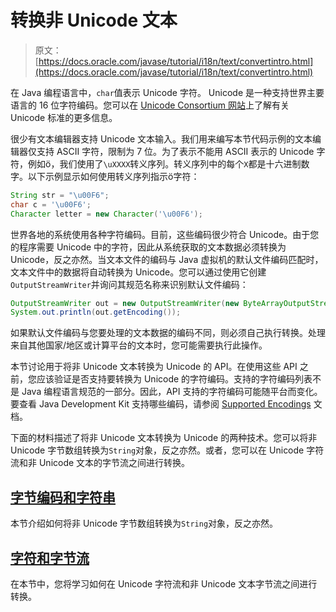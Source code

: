# 转换非 Unicode 文本

> 原文： [https://docs.oracle.com/javase/tutorial/i18n/text/convertintro.html](https://docs.oracle.com/javase/tutorial/i18n/text/convertintro.html)

在 Java 编程语言中，`char`值表示 Unicode 字符。 Unicode 是一种支持世界主要语言的 16 位字符编码。您可以在 [Unicode Consortium 网站](http://www.unicode.org/)上了解有关 Unicode 标准的更多信息。

很少有文本编辑器支持 Unicode 文本输入。我们用来编写本节代码示例的文本编辑器仅支持 ASCII 字符，限制为 7 位。为了表示不能用 ASCII 表示的 Unicode 字符，例如ö，我们使用了`\uXXXX`转义序列。转义序列中的每个`X`都是十六进制数字。以下示例显示如何使用转义序列指示ö字符：

```java
String str = "\u00F6";
char c = '\u00F6';
Character letter = new Character('\u00F6');

```

世界各地的系统使用各种字符编码。目前，这些编码很少符合 Unicode。由于您的程序需要 Unicode 中的字符，因此从系统获取的文本数据必须转换为 Unicode，反之亦然。当文本文件的编码与 Java 虚拟机的默认文件编码匹配时，文本文件中的数据将自动转换为 Unicode。您可以通过使用它创建`OutputStreamWriter`并询问其规范名称来识别默认文件编码：

```java
OutputStreamWriter out = new OutputStreamWriter(new ByteArrayOutputStream());
System.out.println(out.getEncoding());

```

如果默认文件编码与您要处理的文本数据的编码不同，则必须自己执行转换。处理来自其他国家/地区或计算平台的文本时，您可能需要执行此操作。

本节讨论用于将非 Unicode 文本转换为 Unicode 的 API。在使用这些 API 之前，您应该验证是否支持要转换为 Unicode 的字符编码。支持的字符编码列表不是 Java 编程语言规范的一部分。因此，API 支持的字符编码可能随平台而变化。要查看 Java Development Kit 支持哪些编码，请参阅 [Supported Encodings](https://docs.oracle.com/javase/8/docs/technotes/guides/intl/encoding.doc.html) 文档。

下面的材料描述了将非 Unicode 文本转换为 Unicode 的两种技术。您可以将非 Unicode 字节数组转换为`String`对象，反之亦然。或者，您可以在 Unicode 字符流和非 Unicode 文本的字节流之间进行转换。

## [字节编码和字符串](string.html)

本节介绍如何将非 Unicode 字节数组转换为`String`对象，反之亦然。

## [字符和字节流](stream.html)

在本节中，您将学习如何在 Unicode 字符流和非 Unicode 文本字节流之间进行转换。